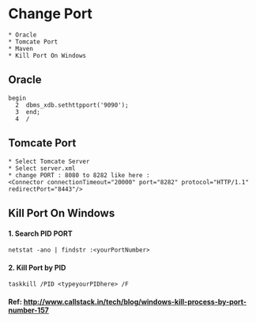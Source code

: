 # Change Port 	
	* Oracle 
	* Tomcate Port
	* Maven 
	* Kill Port On Windows
	
## Oracle 
	begin
	  2  dbms_xdb.sethttpport('9090');
	  3  end;
	  4  /
	  
## Tomcate Port
	* Select Tomcate Server 
	* Select server.xml
	* change PORT : 8080 to 8282 like here : 
	<Connector connectionTimeout="20000" port="8282" protocol="HTTP/1.1" redirectPort="8443"/>
	
## Kill Port On Windows
#### 1. Search PID PORT
```command
netstat -ano | findstr :<yourPortNumber>
```
#### 2. Kill Port by PID
```command
taskkill /PID <typeyourPIDhere> /F
```
#### Ref: http://www.callstack.in/tech/blog/windows-kill-process-by-port-number-157

    
